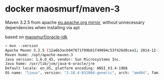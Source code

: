 # docker maosmurf/maven-3

Maven 3.2.5 from apache [eu.apache.org mirror](http://www.eu.apache.org), without unnecessary dependencies when 
installing via apt

based on [maosmurf/oracle-jdk](../oracle-jdk)

```bash
> mvn --version
Apache Maven 3.2.5 (12a6b3acb947671f09b81f49094c53f426d8cea1; 2014-12-14T17:29:23+00:00)
Maven home: /opt/apache-maven-3
Java version: 1.6.0_45, vendor: Sun Microsystems Inc.
Java home: /usr/lib/jvm/java-6-oracle/jre
Default locale: en_US, platform encoding: ANSI_X3.4-1968
OS name: "linux", version: "3.18.4-031804-generic", arch: "amd64", family: "unix"
```
